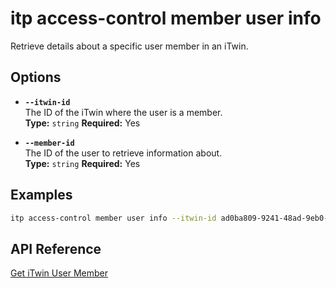 # itp access-control member user info

Retrieve details about a specific user member in an iTwin.

## Options

- **`--itwin-id`**  
  The ID of the iTwin where the user is a member.  
  **Type:** `string` **Required:** Yes

- **`--member-id`**  
  The ID of the user to retrieve information about.  
  **Type:** `string` **Required:** Yes

## Examples

```bash
itp access-control member user info --itwin-id ad0ba809-9241-48ad-9eb0-c8038c1a1d51 --member-id user1-id
```

## API Reference

[Get iTwin User Member](https://developer.bentley.com/apis/access-control-v2/operations/get-itwin-user-member/)
